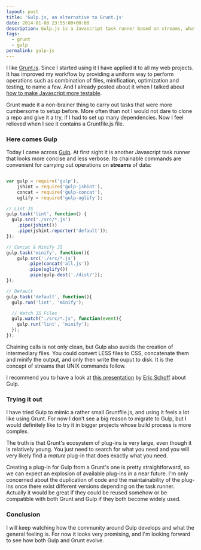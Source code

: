 ```yaml
---
layout: post
title: 'Gulp.js, an alternative to Grunt.js'
date: 2014-01-08 23:55:00+00:00
description: Gulp.js is a Javascript task runner based on streams, what can offer an advantage compared to Grunt.js. It is really worth to try it out.
tags:
  - grunt
  - gulp
permalink: gulp-js
---
```


I like [Grunt.js](http://gruntjs.com/). Since I started using it I have applied it to all my web projects. It has improved my workflow by providing a uniform way to perform operations such as combination of files, minification, optimization and testing, to name a few. And I already posted about it when I talked about [how to make Javascript more testable](/writing-testable-javascript-grunt-workflow).

Grunt made it a non-brainer thing to carry out tasks that were more cumbersome to setup before. More often than not I would not dare to clone a repo and give it a try, if I had to set up many dependencies. Now I feel relieved when I see it contains a Gruntfile.js file.

<!-- more -->
### Here comes Gulp

Today I came across [Gulp](http://gulpjs.com/). At first sight it is another Javascript task runner that looks more concise and less verbose. Its chainable commands are convenient for carrying out operations on **streams** of data:

```js

var gulp = require('gulp'),
    jshint = require('gulp-jshint'),
    concat = require('gulp-concat'),
    uglify = require('gulp-uglify');

// Lint JS
gulp.task('lint', function() {
  gulp.src('./src/*.js')
    .pipe(jshint())
    .pipe(jshint.reporter('default'));
});

// Concat & Minify JS
gulp.task('minify', function(){
    gulp.src('./src/*.js')
        .pipe(concat('all.js'))
        .pipe(uglify())
        .pipe(gulp.dest('./dist/'));
});

// Default
gulp.task('default', function(){
  gulp.run('lint', 'minify');

  // Watch JS Files
  gulp.watch("./src/*.js", function(event){
    gulp.run('lint', 'minify');
  });
});

```

Chaining calls is not only clean, but Gulp also avoids the creation of intermediary files. You could convert LESS files to CSS, concatenate them and minify the output, and only then write the ouput to disk. It is the concept of streams that UNIX commands follow.

I recommend you to have a look at [this presentation](http://slid.es/contra/gulp) by [Eric Schoff](https://twitter.com/eschoff) about Gulp.

### Trying it out

I have tried Gulp to mimic a rather small Gruntfile.js, and using it feels a lot like using Grunt. For now I don’t see a big reason to migrate to Gulp, but I would definitely like to try it in bigger projects whose build process is more complex.

The truth is that Grunt's ecosystem of plug-ins is very large, even though it is relatively young. You just need to search for what you need and you will very likely find a _mature_ plug-in that does exactly what you need.

Creating a plug-in for Gulp from a Grunt's one is pretty straightforward, so we can expect an explosion of available plug-ins in a near future. I'm only concerned about the duplication of code and the maintainability of the plug-ins once there exist different versions depending on the task runner. Actually it would be great if they could be reused somehow or be compatible with both Grunt and Gulp if they both become widely used.

### Conclusion

I will keep watching how the community around Gulp develops and what the general feeling is. For now it looks very promising, and I'm looking forward to see how both Gulp and Grunt evolve.

